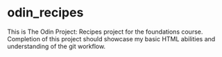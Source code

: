 # odin_recipes
This is The Odin Project: Recipes project for the foundations course.
Completion of this project should showcase my basic HTML abilities and understanding of the git workflow.
